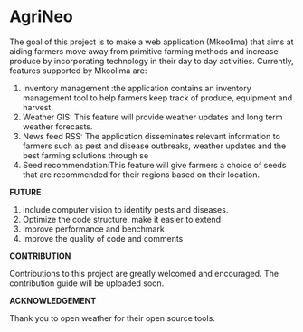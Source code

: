 # AgriNeo
The goal of this project is to make a web application (Mkoolima) that aims at aiding farmers move away from primitive farming methods and 
increase produce by incorporating technology in their day to day activities. Currently, features supported by Mkoolima are:

1. Inventory management :the application contains an inventory management tool to help farmers keep track of produce, equipment and harvest.
2. Weather GIS: This feature will provide weather updates and long term weather forecasts.
3. News feed RSS: The application disseminates relevant information to farmers such as pest and disease outbreaks, weather updates and the best farming solutions through se
4. Seed recommendation:This feature will give farmers a choice of seeds that are recommended for their regions based on their location.

**FUTURE**
1. include computer vision to identify pests and diseases.
2. Optimize the code structure, make it easier to extend
3. Improve performance and benchmark
4. Improve the quality of code and comments

**CONTRIBUTION**

Contributions to this project are greatly welcomed and encouraged. The contribution guide will be uploaded soon.

**ACKNOWLEDGEMENT**

Thank you to open weather for their open source tools.
